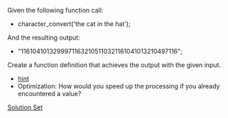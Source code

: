 Given the following function call:
- character_convert('the cat in the hat');

And the resulting output:
- "11610410132999711632105110321161041013210497116";

Create a function definition that achieves the output with the given input. 

- <a href="https://www.google.com/search?q=ascii&oq=ascii&aqs=chrome..69i57j69i60j69i59j69i60j0l2.1319j1j9
&sourceid=chrome&es_sm=91&ie=UTF-8" target="_blank">hint</a>
- Optimization: How would you speed up the processing if you already encountered a value?

<a href="" target="_blank">Solution Set</a>